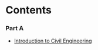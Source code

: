 # Contents

### Part A

- [Introduction to Civil Engineering](pdf/Introduction_to_Civil_Engineering.pdf)
